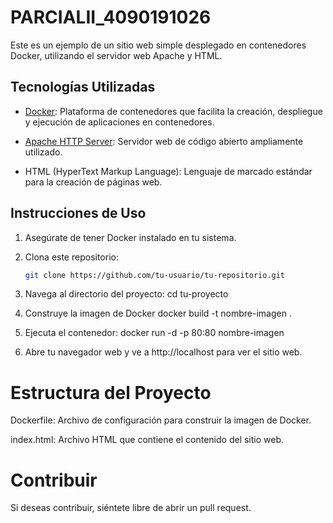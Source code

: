 # PARCIALII_4090191026

Este es un ejemplo de un sitio web simple desplegado en contenedores Docker, utilizando el servidor web Apache y HTML.

## Tecnologías Utilizadas

- [Docker](https://www.docker.com/): Plataforma de contenedores que facilita la creación, despliegue y ejecución de aplicaciones en contenedores.

- [Apache HTTP Server](https://httpd.apache.org/): Servidor web de código abierto ampliamente utilizado.

- HTML (HyperText Markup Language): Lenguaje de marcado estándar para la creación de páginas web.

## Instrucciones de Uso

1. Asegúrate de tener Docker instalado en tu sistema.

2. Clona este repositorio:

   ```bash
   git clone https://github.com/tu-usuario/tu-repositorio.git

   
1. Navega al directorio del proyecto:
    cd tu-proyecto

2. Construye la imagen de Docker
    docker build -t nombre-imagen .
3. Ejecuta el contenedor:
    docker run -d -p 80:80 nombre-imagen
4. Abre tu navegador web y ve a http://localhost para ver el sitio web.

# Estructura del Proyecto
Dockerfile: Archivo de configuración para construir la imagen de Docker.

index.html: Archivo HTML que contiene el contenido del sitio web.

# Contribuir
Si deseas contribuir, siéntete libre de abrir un pull request.
